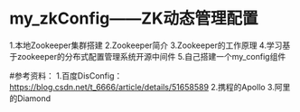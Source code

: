 # my_zkConfig——ZK动态管理配置

1.本地Zookeeper集群搭建
2.Zookeeper简介
3.Zookeeper的工作原理
4.学习基于zookeeper的分布式配置管理系统开源中间件
5.自己搭建一个my_config组件


#参考资料：
1.百度DisConfig：
https://blog.csdn.net/t_6666/article/details/51658589
2.携程的Apollo
3.阿里的Diamond
